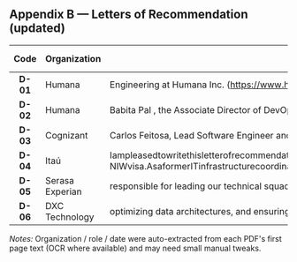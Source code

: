 <!-- BEGIN:APPENDIX_B -->

## Appendix B — Letters of Recommendation (updated)

| Code | Organization | Signer role | Signed date | Binder pages |
|:---:|---|---|:--:|:--:|
| **D-01** | Humana | Engineering at Humana Inc. (https://www.humana.com/ ), which, together with its | 2025-09-10 | 923-925 |
| **D-02** | Humana | Babita Pal , the Associate Director of DevOps Engineering | 2025-09-10 | 926-927 |
| **D-03** | Cognizant | Carlos Feitosa, Lead Software Engineer and Digit al Engineering Head | 2025-09-10 | 928-929 |
| **D-04** | Itaú | IampleasedtowritethisletterofrecommendationforGustavodeOliveiraFerreira,anextraordinarilytalentedanddedicatedprofessionalseekingtheEB2-NIWvisa.AsaformerITinfrastructurecoordinatoratBancoBMGandcurrentcloudarchitectatBancoItaú,IcanpersonallyattesttoGustavo'scompetenceandexpertise.Overthepast3yearsofourpartnership,Ihavewitnessedhisexceptionalabilitytodealwithcomplexchallengeseffectivelyandefficiently. | 2025-09-10 | 930-933 |
| **D-05** | Serasa Experian | responsible for leading our technical squad, and it is | 2025-09-10 | 934-937 |
| **D-06** | DXC Technology | optimizing data architectures, and ensuring security and s calability across public, private | 2025-09-10 | 938-941 |

*Notes:* Organization / role / date were auto-extracted from each PDF's first page text (OCR where available) and may need small manual tweaks.

<!-- END:APPENDIX_B -->

